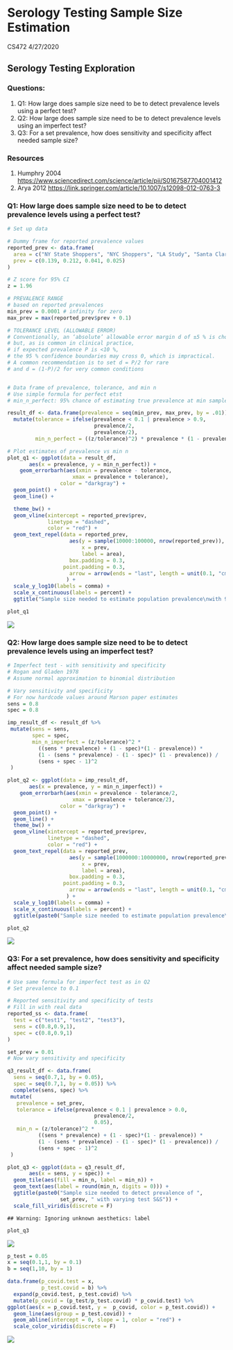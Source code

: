 Serology Testing Sample Size Estimation
================
CS472
4/27/2020

Serology Testing Exploration
----------------------------

### Questions:

1.  Q1: How large does sample size need to be to detect prevalence levels using a perfect test?
2.  Q2: How large does sample size need to be to detect prevalence levels using an imperfect test?
3.  Q3: For a set prevalence, how does sensitivity and specificity affect needed sample size?

### Resources

1.  Humphry 2004 <https://www.sciencedirect.com/science/article/pii/S0167587704001412>
2.  Arya 2012 <https://link.springer.com/article/10.1007/s12098-012-0763-3>

### Q1: How large does sample size need to be to detect prevalence levels using a perfect test?

``` r
# Set up data

# Dummy frame for reported prevalence values
reported_prev <- data.frame(
  area = c("NY State Shoppers", "NYC Shoppers", "LA Study", "Santa Clara Study"),
  prev = c(0.139, 0.212, 0.041, 0.025)
)

# Z score for 95% CI
z = 1.96

# PREVALENCE RANGE 
# based on reported prevalences
min_prev = 0.0001 # infinity for zero
max_prev = max(reported_prev$prev + 0.1)

# TOLERANCE LEVEL (ALLOWABLE ERROR)
# Conventionally, an ‘absolute’ allowable error margin d of ±5 % is chosen, 
# but, as is common in clinical practice, 
# if expected prevalence P is <10 %, 
# the 95 % confidence boundaries may cross 0, which is impractical.
# A common recommendation is to set d = P/2 for rare 
# and d = (1-P)/2 for very common conditions


# Data frame of prevalence, tolerance, and min n
# Use simple formula for perfect etst
# min_n_perfect: 95% chance of estimating true prevalence at min sample size

result_df <- data.frame(prevalence = seq(min_prev, max_prev, by = .01)) %>%
  mutate(tolerance = ifelse(prevalence < 0.1 | prevalence > 0.9,
                            prevalence/2,
                            prevalence/2),
         min_n_perfect = ((z/tolerance)^2) * prevalence * (1 - prevalence))

# Plot estimates of prevalence vs min n
plot_q1 <- ggplot(data = result_df, 
       aes(x = prevalence, y = min_n_perfect)) +
    geom_errorbarh(aes(xmin = prevalence - tolerance, 
                     xmax = prevalence + tolerance),
                 color = "darkgray") +
  geom_point() +
  geom_line() +

  theme_bw() +
  geom_vline(xintercept = reported_prev$prev, 
             linetype = "dashed", 
             color = "red") +
  geom_text_repel(data = reported_prev,
                    aes(y = sample(10000:100000, nrow(reported_prev)),
                        x = prev,
                        label = area),
                    box.padding = 0.3,
                  point.padding = 0.3,
                    arrow = arrow(ends = "last", length = unit(0.1, "cm"))
                   ) +
  scale_y_log10(labels = comma) +
  scale_x_continuous(labels = percent) +
  ggtitle("Sample size needed to estimate population prevalence\nwith 95% confidence of being within tolerance using a perfect test")

plot_q1
```

![](sample_exploration_files/figure-markdown_github/q1-1.png)

### Q2: How large does sample size need to be to detect prevalence levels using an imperfect test?

``` r
# Imperfect test - with sensitivity and specificity
# Rogan and Gladen 1978
# Assume normal approximation to binomial distribution

# Vary sensitivity and specificity
# For now hardcode values around Marson paper estimates
sens = 0.8
spec = 0.8

imp_result_df <- result_df %>%
 mutate(sens = sens,
        spec = spec,
        min_n_imperfect = (z/tolerance)^2 * 
          ((sens * prevalence) + (1 - spec)*(1 - prevalence)) * 
          (1 - (sens * prevalence) - (1 - spec)* (1 - prevalence)) / 
          (sens + spec - 1)^2
 )

plot_q2 <- ggplot(data = imp_result_df, 
       aes(x = prevalence, y = min_n_imperfect)) +
    geom_errorbarh(aes(xmin = prevalence - tolerance/2, 
                     xmax = prevalence + tolerance/2),
                 color = "darkgray") +
  geom_point() +
  geom_line() +
  theme_bw() +
  geom_vline(xintercept = reported_prev$prev, 
             linetype = "dashed", 
             color = "red") +
  geom_text_repel(data = reported_prev,
                    aes(y = sample(1000000:10000000, nrow(reported_prev)),
                        x = prev,
                        label = area),
                    box.padding = 0.3,
                  point.padding = 0.3,
                    arrow = arrow(ends = "last", length = unit(0.1, "cm"))
                   ) +
  scale_y_log10(labels = comma) +
  scale_x_continuous(labels = percent) +
  ggtitle(paste0("Sample size needed to estimate population prevalence\nwith 95% confidence of being within tolerance\nusing an imperfect test: Sensitivity = ", sens, " Specificity = ", spec))

plot_q2
```

![](sample_exploration_files/figure-markdown_github/q2-1.png)

### Q3: For a set prevalence, how does sensitivity and specificity affect needed sample size?

``` r
# Use same formula for imperfect test as in Q2
# Set prevalence to 0.1 

# Reported sensitivity and specificity of tests
# Fill in with real data
reported_ss <- data.frame(
  test = c("test1", "test2", "test3"),
  sens = c(0.8,0.9,1),
  spec = c(0.8,0.9,1)
)

set_prev = 0.01
# Now vary sensitivity and specificity

q3_result_df <- data.frame(
  sens = seq(0.7,1, by = 0.05),
  spec = seq(0.7,1, by = 0.05)) %>%
  complete(sens, spec) %>%
 mutate(
   prevalence = set_prev,
   tolerance = ifelse(prevalence < 0.1 | prevalence > 0.0,
                            prevalence/2,
                            0.05),
   min_n = (z/tolerance)^2 * 
          ((sens * prevalence) + (1 - spec)*(1 - prevalence)) * 
          (1 - (sens * prevalence) - (1 - spec)* (1 - prevalence)) / 
          (sens + spec - 1)^2
 )

plot_q3 <- ggplot(data = q3_result_df, 
       aes(x = sens, y = spec)) +
  geom_tile(aes(fill = min_n, label = min_n)) +
  geom_text(aes(label = round(min_n, digits = 0))) +
  ggtitle(paste0("Sample size needed to detect prevalence of ", 
                 set_prev, " with varying test S&S")) +
  scale_fill_viridis(discrete = F)
```

    ## Warning: Ignoring unknown aesthetics: label

``` r
plot_q3
```

![](sample_exploration_files/figure-markdown_github/q3-1.png)

``` r
p_test = 0.05
x = seq(0.1,1, by = 0.1)
b = seq(1,10, by = 1)

data.frame(p_covid.test = x,
           p_test.covid = b) %>%
  expand(p_covid.test, p_test.covid) %>%
  mutate(p_covid = (p_test/p_test.covid) * p_covid.test) %>%
ggplot(aes(x = p_covid.test, y =  p_covid, color = p_test.covid)) +
  geom_line(aes(group = p_test.covid)) +
  geom_abline(intercept = 0, slope = 1, color = "red") +
  scale_color_viridis(discrete = F)
```

![](sample_exploration_files/figure-markdown_github/unnamed-chunk-1-1.png)
